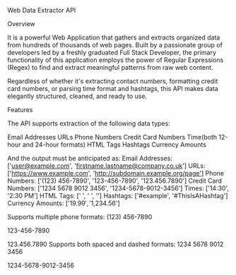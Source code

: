 Web Data Extractor API

Overview

It is a powerful Web Application that gathers and extracts organized data from hundreds of thousands of web pages. Built by a passionate group of developers led by a freshly graduated Full Stack Developer, the primary functionality of this application employs the power of Regular Expressions (Regex) to find and extract meaningful patterns from raw web content.

Regardless of whether it's extracting contact numbers, formatting credit card numbers, or parsing time format and hashtags, this API makes data elegantly structured, cleaned, and ready to use.


 Features

The API supports extraction of the following data types:

Email Addresses
URLs
Phone Numbers
Credit Card Numbers
Time(both 12-hour and 24-hour formats)
HTML Tags
Hashtags
Currency Amounts


And the output must be anticipated as:
Email Addresses: ['user@example.com', 'firstname.lastname@company.co.uk'] URLs: ['https://www.example.com', 'http://subdomain.example.org/page'] Phone Numbers: ['(123) 456-7890', '123-456-7890', '123.456.7890'] Credit Card Numbers: ['1234 5678 9012 3456', '1234-5678-9012-3456'] Times: ['14:30', '2:30 PM'] HTML Tags: ['
', '
', ''] Hashtags: ['#example', '#ThisIsAHashtag'] Currency Amounts: ['$19.99', '$1,234.56']

Supports multiple phone formats:
(123) 456-7890


123-456-7890


123.456.7890
Supports both spaced and dashed formats:
1234 5678 9012 3456


1234-5678-9012-3456



